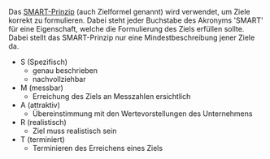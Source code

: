 Das [SMART-Prinzip](https://de.wikipedia.org/wiki/SMART_(Projektmanagement)) (auch Zielformel genannt) wird verwendet, um Ziele korrekt zu formulieren.
Dabei steht jeder Buchstabe des Akronyms 'SMART' für eine Eigenschaft, welche die Formulierung des Ziels erfüllen sollte. Dabei stellt das SMART-Prinzip nur eine Mindestbeschreibung jener Ziele da.
- S (Spezifisch)
	- genau beschrieben
	- nachvollziehbar
- M (messbar)
	- Erreichung des Ziels an Messzahlen ersichtlich
- A (attraktiv)
	- Übereinstimmung mit den Wertevorstellungen des Unternehmens
- R (realistisch)
	- Ziel muss realistisch sein
- T (terminiert)
	- Terminieren des Erreichens eines Ziels